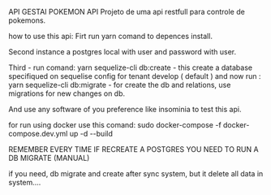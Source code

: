 API GESTAI POKEMON API
Projeto de uma api restfull para controle de pokemons.


how to use this api:
Firt run yarn comand to depences install.

Second instance a postgres local with user and password with user.

Third - run comand: 
yarn sequelize-cli db:create - this create a database specifiqued on sequelise config for tenant develop ( default )
and now run :
yarn sequelize-cli db:migrate - for create the db and relations, use migrations for new changes on db.





And use any software of you preference like insominia to test this api.


for run using docker use this comand:
sudo docker-compose -f docker-compose.dev.yml up -d --build 

REMEMBER EVERY TIME IF RECREATE A POSTGRES YOU NEED TO RUN A DB MIGRATE (MANUAL)

if you need, db migrate and create after sync system, but it delete all data in system....

